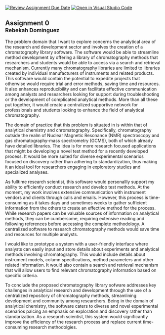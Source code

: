 [![Review Assignment Due Date](https://classroom.github.com/assets/deadline-readme-button-24ddc0f5d75046c5622901739e7c5dd533143b0c8e959d652212380cedb1ea36.svg)](https://classroom.github.com/a/q2CllAIk)
[![Open in Visual Studio Code](https://classroom.github.com/assets/open-in-vscode-718a45dd9cf7e7f842a935f5ebbe5719a5e09af4491e668f4dbf3b35d5cca122.svg)](https://classroom.github.com/online_ide?assignment_repo_id=13502226&assignment_repo_type=AssignmentRepo)
## Assignment 0<br><sup>Rebekah Dominguez</sup>

The problem domain that I want to explore concerns the analytical area of the research and development sector and involves the creation of a chromatography library software. The software would be able to streamline method development by offering a library of chromatography methods that researchers and students would be able to access via a search and retrieval mechanism. Currently many chromatography libraries are limited to libraries created by individual manufacturers of instruments and related products. This software would contain the potential to expedite projects that otherwise would require trial and error methods, saving time and resources. It also enhances reproducibility and can facilitate effective communication among analysts and researchers looking for support during troubleshooting or the development of complicated analytical methods. More than all these put together, it would create a centralized supportive network for professionals and students looking to enhance the field of analytical chromatography.

The domain of practice that this problem is situated in is within that of analytical chemistry and chromatography. Specifically, chromatography outside the realm of Nuclear Magnetic Resonance (NMR) spectroscopy and gas chromatography-mass spectrometry (GCMS), both of which already have detailed libraries. The idea is for more research focused applications that might be developing a novel test method for a recently developed process. It would be more suited for diverse experimental scenarios focused on discovery rather than adhering to standardization, thus making it an ideal tool for researchers engaging in exploratory studies and specialized analyses. 

As fulltime research scientist, this software would personallly support my ability to efficiently conduct research and develop test methods. At the moment, my work involves extensive communication with instrument vendors and clients through calls and emails. However, this process is time-consuming as it takes days and sometimes weeks to gather sufficient information from the others to create an effective method for the process. While research papers can be valuable sources of information on analytical methods, they can be cumbersome, requiring extensive reading and following references before accessing the complete methodology. A centralized software to research chromatography methods would save time and resources for multiple analysts.

I would like to prototype a system with a user-friendly interface where analysts can easily input and store details about experiments and analytical methods involving chromatography. This would include details about instrument models, column specifications, method parameters and other related information. It would also contain a search and retrieval mechanism that will allow users to find relevant chromatography information based on specific criteria. 

To conclude the proposed chromatography library sofware addresses key challenges in analytical research and development through the use of a centralized repository of chromatography methods, streamlining development and community among researchers. Being in the domain of analytical chemistry, the software caters to diverse and novel experimental scenarios palcing an emphasis on exploration and discovery rather than standarization. As a research scientist, this system would significantly improve the efficiency of the research process and replace current time-consuming research methodolgies. 
